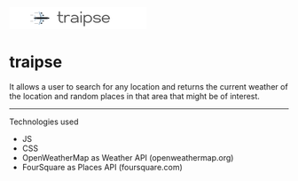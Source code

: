 ![traipse](logo.png)
# traipse
It allows a user to search for any location and returns the current weather of the location and random places in that area that might be of interest.

---
Technologies used
  + JS
  + CSS
  + OpenWeatherMap as Weather API (openweathermap.org)
  + FourSquare as Places API (foursquare.com)
 

